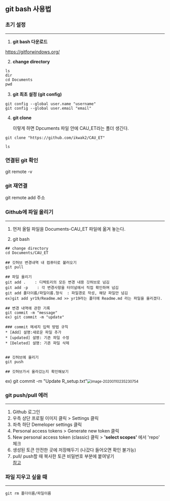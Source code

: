 ## git bash 사용법

### 초기 설정

------

1. **git bash 다운로드**

 https://gitforwindows.org/ 



2. **change directory** 

```
ls
dir
cd Documents
pwd
```



3. **git 최초 설정 (git config)**

```
git config --global user.name "username"
git config --global user.email "email"
```



4. **git clone**

   이렇게 하면 Dpcuments 파일 안에 CAU_ET라는 폴더 생긴다.

```
git clone "https://github.com/ikwak2/CAU_ET"

ls
```

### 연결된 git 확인
git remote -v

### git 재연결
git remote add 주소 

### Github에 파일 올리기 

------

1. 먼저 올릴 파일을 Documents-CAU_ET 파일에 옮겨 놓는다.

   

2. git bash

```
## change directory
cd Documents/CAU_ET

## 깃허브 변경내역 내 컴퓨터로 불러오기
git pull

## 파일 올리기 
git add .    : 디렉토리의 모든 변경 내용 깃허브로 넘김
git add -p    : 각 변경사항을 터미널에서 직접 확인하며 넘김
git add 폴더이름/파일이름.형식  : 파일경로 작성, 해당 파일만 넘김
ex)git add yr19/Readme.md >> yr19라는 폴더에 Readme.md 라는 파일을 올리겠다.

## 변경 내역에 관한 기록
git commit -m "message"
ex) git commit -m "update"

### commit 메세지 입력 방법 규칙
* [Add] 설명:새로운 파일 추가
* [updated] 설명: 기존 파일 수정
* [Deleted] 설명: 기존 파일 삭제


## 깃허브에 올리기
git push

## 깃허브가서 올라갔는지 확인해보기
```

ex) git commit -m "Update R_setup.txt"<img src="C:\Users\dd\AppData\Roaming\Typora\typora-user-images\image-20200110235230754.png" alt="image-20200110235230754" style="zoom:80%;" />

### git push/pull 에러 

------
1. Github 로그인
2. 우측 상단 프로필 이미지 클릭 > Settings 클릭
3. 좌측 하단 Demeloper settings 클릭
4. Personal access tokens > Generate new token 클릭
5. New personal access token (classic) 클릭 > **'select scopes'** 에서 'repo' 체크
6. 생성된 토큰 안전한 곳에 저장해두기 (나갔다 들어오면 확인 불가능)
7. pull/ push할 때 복사한 토큰 비밀번호 부분에 붙여넣기     
[참고](https://velog.io/@mgk8609/remote-Password-authentication-is-temporarily-disabled-as-part-of-a-brownout.-Please-use-a-personal-access-token-instead.-%ED%95%B4%EA%B2%B0%ED%95%98%EA%B8%B0)



### 파일 지우고 싶을 때

------

```
git rm 폴더이름/파일이름
```
